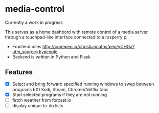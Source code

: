 # media-control
Currently a work in progress

This serves as a home dashbord with remote control of a media server through a touchpad-like interface connected to a rasperry pi. 

- Frontend uses http://codepen.io/christiannaths/pen/yCHGa?utm_source=bypeople
- Backend is written in Python and Flask

## Features

- [x] Select and bring forward specified running windows to swap between programs
      EX) Kodi, Steam, Chrome/Netflix tabs
- [x] Start selected programs if they are not running
- [ ] fetch weather from forcast.io
- [ ] display unique to-do lists
